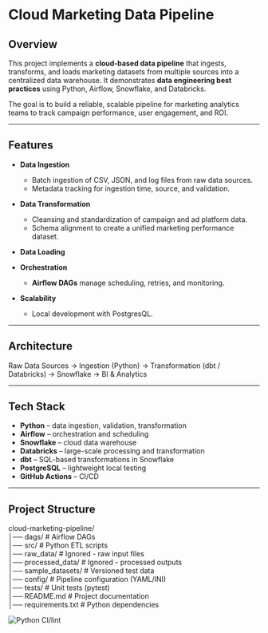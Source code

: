 # Cloud Marketing Data Pipeline

## Overview
This project implements a **cloud-based data pipeline** that ingests, transforms, and loads marketing datasets from multiple sources into a centralized data warehouse. It demonstrates **data engineering best practices** using Python, Airflow, Snowflake, and Databricks.  

The goal is to build a reliable, scalable pipeline for marketing analytics teams to track campaign performance, user engagement, and ROI.

---

## Features
- **Data Ingestion**  
  - Batch ingestion of CSV, JSON, and log files from raw data sources.  
  - Metadata tracking for ingestion time, source, and validation.
 
- **Data Transformation**
  - Cleansing and standardization of campaign and ad platform data.
  - Schema alignment to create a unified marketing performance dataset.
 
- **Data Loading**

- **Orchestration**  
  - **Airflow DAGs** manage scheduling, retries, and monitoring. 

- **Scalability**  
  - Local development with PostgresQL.  
    
---
## Architecture
Raw Data Sources → Ingestion (Python) → Transformation (dbt / Databricks) → Snowflake → BI & Analytics

---

## Tech Stack
- **Python** – data ingestion, validation, transformation
- **Airflow** – orchestration and scheduling 
- **Snowflake** – cloud data warehouse
- **Databricks** – large-scale processing and transformation  
- **dbt** – SQL-based transformations in Snowflake
- **PostgreSQL** – lightweight local testing
- **GitHub Actions** – CI/CD  

---

## Project Structure
cloud-marketing-pipeline/ \
│── dags/ # Airflow DAGs \
│── src/ # Python ETL scripts \
│── raw_data/ # Ignored - raw input files \
│── processed_data/ # Ignored - processed outputs \
│── sample_datasets/ # Versioned test data \
│── config/ # Pipeline configuration (YAML/INI) \
│── tests/ # Unit tests (pytest) \
│── README.md # Project documentation \
│── requirements.txt # Python dependencies

![Python CI/lint](https://github.com/rasogltra/cloud_marketing_pipeline/.github/workflows/python-etl.yml/badge.svg?branch=development)
